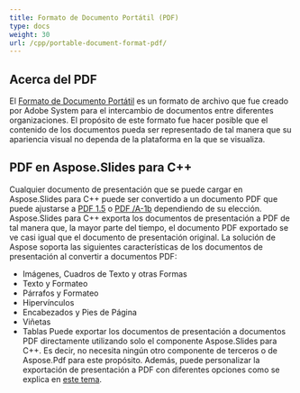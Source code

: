 ```yaml
---
title: Formato de Documento Portátil (PDF)
type: docs
weight: 30
url: /cpp/portable-document-format-pdf/
---
```


## **Acerca del PDF**
El [Formato de Documento Portátil](https://es.wikipedia.org/wiki/PDF) es un formato de archivo que fue creado por Adobe System para el intercambio de documentos entre diferentes organizaciones. El propósito de este formato fue hacer posible que el contenido de los documentos pueda ser representado de tal manera que su apariencia visual no dependa de la plataforma en la que se visualiza.

## **PDF en Aspose.Slides para C++**
Cualquier documento de presentación que se puede cargar en Aspose.Slides para C++ puede ser convertido a un documento PDF que puede ajustarse a [PDF 1.5](https://es.wikipedia.org/wiki/PDF/A) o [PDF /A-1b](https://es.wikipedia.org/wiki/PDF/A) dependiendo de su elección. Aspose.Slides para C++ exporta los documentos de presentación a PDF de tal manera que, la mayor parte del tiempo, el documento PDF exportado se ve casi igual que el documento de presentación original. 
La solución de Aspose soporta las siguientes características de los documentos de presentación al convertir a documentos PDF:

- Imágenes, Cuadros de Texto y otras Formas
- Texto y Formateo
- Párrafos y Formateo
- Hipervínculos
- Encabezados y Pies de Página
- Viñetas
- Tablas
  Puede exportar los documentos de presentación a documentos PDF directamente utilizando solo el componente Aspose.Slides para C++. Es decir, no necesita ningún otro componente de terceros o de Aspose.Pdf para este propósito. Además, puede personalizar la exportación de presentación a PDF con diferentes opciones como se explica en [este tema](http://docs.aspose.com/display/slidesnet/Converting+to+PDF+File).